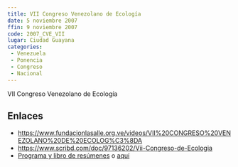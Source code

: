 ```yaml
---
title: VII Congreso Venezolano de Ecología
date: 5 noviembre 2007
ffin: 9 noviembre 2007
code: 2007_CVE_VII
lugar: Ciudad Guayana
categories:
 - Venezuela
 - Ponencia
 - Congreso
 - Nacional
---
```


VII Congreso Venezolano de Ecología

## Enlaces

- https://www.fundacionlasalle.org.ve/videos/VII%20CONGRESO%20VENEZOLANO%20DE%20ECOLOG%C3%8DA
- https://www.scribd.com/doc/97136202/Vii-Congreso-de-Ecologia
- [Programa y libro de resúmenes](https://svecologia.org/wp-content/uploads/2020/12/VII-CVE-Ciudad-Bolivar-2007-PROGRAMA-Y-RESUMENES.pdf) o [aquí](https://isbn.cloud/en/9789807090018/programa-y-libro-de-resumenes-vii-congreso-venezolano-de-ecologia/)